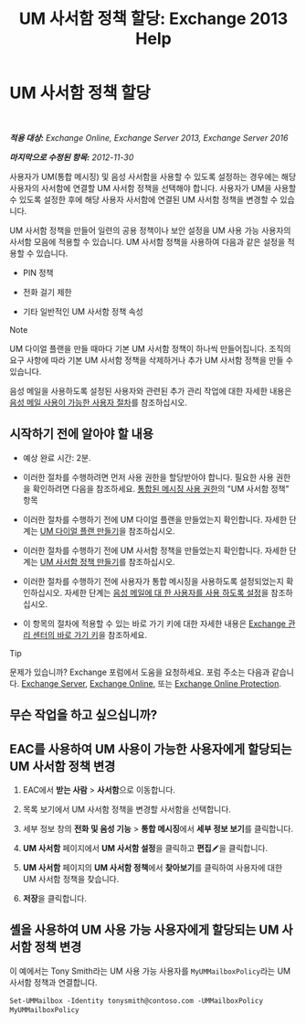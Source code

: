 ﻿---
title: 'UM 사서함 정책 할당: Exchange 2013 Help'
TOCTitle: UM 사서함 정책 할당
ms:assetid: c8da6cbe-3d22-4fff-8b5a-416b1c8adb6c
ms:mtpsurl: https://technet.microsoft.com/ko-kr/library/Bb201728(v=EXCHG.150)
ms:contentKeyID: 50484160
ms.date: 05/22/2018
mtps_version: v=EXCHG.150
ms.translationtype: MT
---

# UM 사서함 정책 할당

 

_**적용 대상:** Exchange Online, Exchange Server 2013, Exchange Server 2016_

_**마지막으로 수정된 항목:** 2012-11-30_

사용자가 UM(통합 메시징) 및 음성 사서함을 사용할 수 있도록 설정하는 경우에는 해당 사용자의 사서함에 연결할 UM 사서함 정책을 선택해야 합니다. 사용자가 UM을 사용할 수 있도록 설정한 후에 해당 사용자 사서함에 연결된 UM 사서함 정책을 변경할 수 있습니다.

UM 사서함 정책을 만들어 일련의 공용 정책이나 보안 설정을 UM 사용 가능 사용자의 사서함 모음에 적용할 수 있습니다. UM 사서함 정책을 사용하여 다음과 같은 설정을 적용할 수 있습니다.

  - PIN 정책

  - 전화 걸기 제한

  - 기타 일반적인 UM 사서함 정책 속성


> [!NOTE]
> UM 다이얼 플랜을 만들 때마다 기본 UM 사서함 정책이 하나씩 만들어집니다. 조직의 요구 사항에 따라 기본 UM 사서함 정책을 삭제하거나 추가 UM 사서함 정책을 만들 수 있습니다.



음성 메일을 사용하도록 설정된 사용자와 관련된 추가 관리 작업에 대한 자세한 내용은 [음성 메일 사용이 가능한 사용자 절차](https://docs.microsoft.com/ko-kr/exchange/voice-mail-unified-messaging/set-up-voice-mail/voice-mail-enabled-user-procedures)를 참조하십시오.

## 시작하기 전에 알아야 할 내용

  - 예상 완료 시간: 2분.

  - 이러한 절차를 수행하려면 먼저 사용 권한을 할당받아야 합니다. 필요한 사용 권한을 확인하려면 다음을 참조하세요. [통합된 메시징 사용 권한](unified-messaging-permissions-exchange-2013-help.md)의 "UM 사서함 정책" 항목

  - 이러한 절차를 수행하기 전에 UM 다이얼 플랜을 만들었는지 확인합니다. 자세한 단계는 [UM 다이얼 플랜 만들기](https://docs.microsoft.com/ko-kr/exchange/voice-mail-unified-messaging/connect-voice-mail-system/create-um-dial-plan)을 참조하십시오.

  - 이러한 절차를 수행하기 전에 UM 사서함 정책을 만들었는지 확인합니다. 자세한 단계는 [UM 사서함 정책 만들기](https://docs.microsoft.com/ko-kr/exchange/voice-mail-unified-messaging/set-up-voice-mail/create-um-mailbox-policy)를 참조하십시오.

  - 이러한 절차를 수행하기 전에 사용자가 통합 메시징을 사용하도록 설정되었는지 확인하십시오. 자세한 단계는 [음성 메일에 대 한 사용자를 사용 하도록 설정](https://docs.microsoft.com/ko-kr/exchange/voice-mail-unified-messaging/set-up-voice-mail/enable-a-user-for-voice-mail)을 참조하십시오.

  - 이 항목의 절차에 적용할 수 있는 바로 가기 키에 대한 자세한 내용은 [Exchange 관리 센터의 바로 가기 키](keyboard-shortcuts-in-the-exchange-admin-center-exchange-online-protection-help.md)을 참조하세요.


> [!TIP]
> 문제가 있습니까? Exchange 포럼에서 도움을 요청하세요. 포럼 주소는 다음과 같습니다. <A href="https://go.microsoft.com/fwlink/p/?linkid=60612">Exchange Server</A>, <A href="https://go.microsoft.com/fwlink/p/?linkid=267542">Exchange Online</A>, 또는 <A href="https://go.microsoft.com/fwlink/p/?linkid=285351">Exchange Online Protection</A>.



## 무슨 작업을 하고 싶으십니까?

## EAC를 사용하여 UM 사용이 가능한 사용자에게 할당되는 UM 사서함 정책 변경

1.  EAC에서 **받는 사람** \> **사서함**으로 이동합니다.

2.  목록 보기에서 UM 사서함 정책을 변경할 사서함을 선택합니다.

3.  세부 정보 창의 **전화 및 음성 기능** \> **통합 메시징**에서 **세부 정보 보기**를 클릭합니다.

4.  **UM 사서함** 페이지에서 **UM 사서함 설정**을 클릭하고 **편집**![편집 아이콘](images/JJ218640.6f53ccb2-1f13-4c02-bea0-30690e6ea71d(EXCHG.150).gif "편집 아이콘")을 클릭합니다.

5.  **UM 사서함** 페이지의 **UM 사서함 정책**에서 **찾아보기**를 클릭하여 사용자에 대한 UM 사서함 정책을 찾습니다.

6.  **저장**을 클릭합니다.

## 셸을 사용하여 UM 사용 가능 사용자에게 할당되는 UM 사서함 정책 변경

이 예에서는 Tony Smith라는 UM 사용 가능 사용자를 `MyUMMailboxPolicy`라는 UM 사서함 정책과 연결합니다.

    Set-UMMailbox -Identity tonysmith@contoso.com -UMMailboxPolicy MyUMMailboxPolicy

